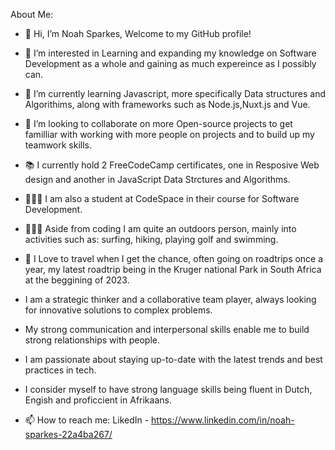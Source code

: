 About Me:

- 👋 Hi, I’m Noah Sparkes, Welcome to my GitHub profile!
- 👀 I’m interested in Learning and expanding my knowledge on Software Development as a whole and gaining as much expereince as I possibly can.
- 🌱 I’m currently learning Javascript, more specifically Data structures and Algorithims, along with frameworks such as Node.js,Nuxt.js and Vue.
- 🤝 I’m looking to collaborate on more Open-source projects to get familliar with working with more people on projects and to build up my teamwork skills.

- 📚 I currently hold 2 FreeCodeCamp certificates, one in Resposive Web design and another in JavaScript Data Strctures and Algorithms.
- 👨🏽‍🎓 I am also a student at CodeSpace in their course for Software Development.

 - 🏄🏾‍♂️ Aside from coding I am quite an outdoors person, mainly into activities such as: surfing, hiking, playing golf and swimming.

- 🐘 I Love to travel when I get the chance, often going on roadtrips once a year, my latest roadtrip being in the Kruger national Park in South Africa at
    the beggining of 2023.
  
- I am a strategic thinker and a collaborative team player, always looking for innovative solutions to complex problems.
- My strong communication and interpersonal skills enable me to build strong relationships with people.
- I am passionate about staying up-to-date with the latest trends and best practices in tech.
- I consider myself to have strong language skills being fluent in Dutch, Engish and proficcient in Afrikaans.


- 📫 How to reach me: LikedIn - https://www.linkedin.com/in/noah-sparkes-22a4ba267/


<!---
Noahsparkes/Noahsparkes is a ✨ special ✨ repository because its `README.md` (this file) appears on your GitHub profile.
You can click the Preview link to take a look at your changes.
--->
